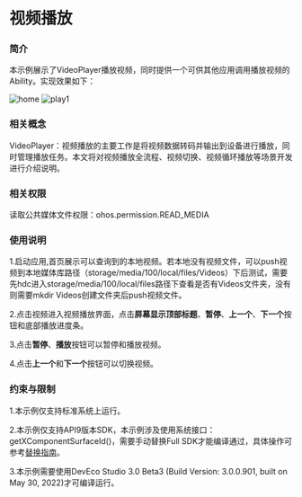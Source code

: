 # 视频播放

### 简介

本示例展示了VideoPlayer播放视频，同时提供一个可供其他应用调用播放视频的Ability。实现效果如下：

![home](screenshots/devices/home.png) ![play1](screenshots/devices/play1.png)

### 相关概念

VideoPlayer：视频播放的主要工作是将视频数据转码并输出到设备进行播放，同时管理播放任务。本文将对视频播放全流程、视频切换、视频循环播放等场景开发进行介绍说明。

### 相关权限

读取公共媒体文件权限：ohos.permission.READ_MEDIA

### 使用说明

1.启动应用,首页展示可以查询到的本地视频。若本地没有视频文件，可以push视频到本地媒体库路径（storage/media/100/local/files/Videos）下后测试，需要先hdc进入storage/media/100/local/files路径下查看是否有Videos文件夹，没有则需要mkdir Videos创建文件夹后push视频文件。

2.点击视频进入视频播放界面，点击**屏幕显示顶部标题**、**暂停**、**上一个**、**下一个**按钮和底部播放进度条。

3.点击**暂停**、**播放**按钮可以暂停和播放视频。

4.点击**上一个**和**下一个**按钮可以切换视频。


### 约束与限制

1.本示例仅支持标准系统上运行。

2.本示例仅支持API9版本SDK，本示例涉及使用系统接口：getXComponentSurfaceId()，需要手动替换Full SDK才能编译通过，具体操作可参考[替换指南](https://gitee.com/openharmony/docs/blob/master/zh-cn/application-dev/quick-start/full-sdk-switch-guide.md)。

3.本示例需要使用DevEco Studio 3.0 Beta3 (Build Version: 3.0.0.901, built on May 30, 2022)才可编译运行。